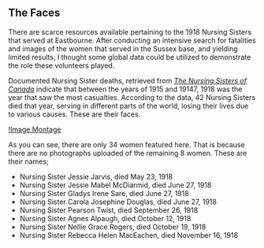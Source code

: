 ## The Faces

There are scarce resources available pertaining to the 1918 Nursing Sisters that served at Eastbourne. After conducting an intensive search for fatalities and images of the women that served in the Sussex base, and yielding limited results, I thought some global data could be utilized to demonstrate the role these volunteers played. 

Documented Nursing Sister deaths, retrieved from [*The Nursing Sisters of Canada*](https://www.veterans.gc.ca/eng/remembrance/those-who-served/women-and-war/nursing-sisters) indicate that between the years of 1915 and 19147, 1918 was the year that saw the most casualties. According to the data, 42 Nursing Sisters died that year, serving in different parts of the world, losing their lives due to various causes. These are their faces.


[!Image Montage](https://github.com/sarahabushaaban/sarahabushaaban.github.io/blob/master/images/Image-Montage.png?raw=true)

As you can see, there are only 34 women featured here. That is because there are no photographs uploaded of the remaining 8 women. These are their names;


* Nursing Sister Jessie Jarvis, died May 23, 1918
* Nursing Sister Jessie Mabel McDiarmid, died June 27, 1918
* Nursing Sister Gladys Irene Sare, died June 27, 1918
* Nursing Sister Carola Josephine Douglas, died June 27, 1918
* Nursing Sister Pearson Twist, died September 26, 1918
* Nursing Sister Agnes Alpaugh, died October 12, 1918
* Nursing Sister Nellie Grace Rogers, died October 19, 1918
* Nursing Sister Rebecca Helen MacEachen, died November 16, 1918


